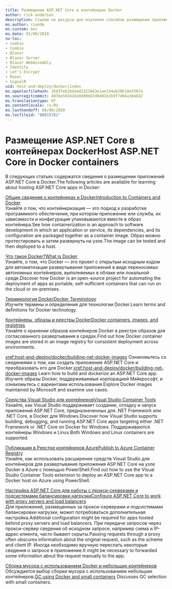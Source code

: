 ```yaml
---
title: Размещение ASP.NET Core в контейнерах Docker
author: rick-anderson
description: Ссылки на ресурсы для изучения способов размещения приложений ASP.NET Core в контейнерах Docker.
ms.author: riande
ms.custom: mvc
ms.date: 01/08/2018
no-loc:
- cookie
- Cookie
- Blazor
- Blazor Server
- Blazor WebAssembly
- Identity
- Let's Encrypt
- Razor
- SignalR
uid: host-and-deploy/docker/index
ms.openlocfilehash: 35837eb2bd1ed2321663e1ae334eb20b18e5587a
ms.sourcegitcommit: 497be502426e9d90bb7d0401b1b9f74b6a384682
ms.translationtype: HT
ms.contentlocale: ru-RU
ms.lasthandoff: 08/08/2020
ms.locfileid: "88015781"
---
```

# <a name="host-aspnet-core-in-docker-containers"></a><span data-ttu-id="eeb1c-103">Размещение ASP.NET Core в контейнерах Docker</span><span class="sxs-lookup"><span data-stu-id="eeb1c-103">Host ASP.NET Core in Docker containers</span></span>

<span data-ttu-id="eeb1c-104">В следующих статьях содержатся сведения о размещении приложений ASP.NET Core в Docker.</span><span class="sxs-lookup"><span data-stu-id="eeb1c-104">The following articles are available for learning about hosting ASP.NET Core apps in Docker:</span></span>

[<span data-ttu-id="eeb1c-105">Общие сведения о контейнерах и Docker</span><span class="sxs-lookup"><span data-stu-id="eeb1c-105">Introduction to Containers and Docker</span></span>](/dotnet/standard/microservices-architecture/container-docker-introduction/index)  
<span data-ttu-id="eeb1c-106">Узнайте о том, что контейнеризация — это подход к разработке программного обеспечения, при котором приложение или служба, их зависимости и конфигурация упаковываются вместе в образ контейнера.</span><span class="sxs-lookup"><span data-stu-id="eeb1c-106">See how containerization is an approach to software development in which an application or service, its dependencies, and its configuration are packaged together as a container image.</span></span> <span data-ttu-id="eeb1c-107">Образ можно протестировать и затем развернуть на узле.</span><span class="sxs-lookup"><span data-stu-id="eeb1c-107">The image can be tested and then deployed to a host.</span></span>

[<span data-ttu-id="eeb1c-108">Что такое Docker?</span><span class="sxs-lookup"><span data-stu-id="eeb1c-108">What is Docker</span></span>](/dotnet/standard/microservices-architecture/container-docker-introduction/docker-defined)  
<span data-ttu-id="eeb1c-109">Узнайте, о том, что Docker — это проект с открытым исходным кодом для автоматизации развертывания приложений в виде переносимых автономных контейнеров, выполняемых в облаке или локальной среде.</span><span class="sxs-lookup"><span data-stu-id="eeb1c-109">Discover how Docker is an open-source project for automating the deployment of apps as portable, self-sufficient containers that can run on the cloud or on-premises.</span></span>

[<span data-ttu-id="eeb1c-110">Терминология Docker</span><span class="sxs-lookup"><span data-stu-id="eeb1c-110">Docker Terminology</span></span>](/dotnet/standard/microservices-architecture/container-docker-introduction/docker-terminology)  
<span data-ttu-id="eeb1c-111">Изучите термины и определения для технологии Docker.</span><span class="sxs-lookup"><span data-stu-id="eeb1c-111">Learn terms and definitions for Docker technology.</span></span>

[<span data-ttu-id="eeb1c-112">Контейнеры, образы и реестры Docker</span><span class="sxs-lookup"><span data-stu-id="eeb1c-112">Docker containers, images, and registries</span></span>](/dotnet/standard/microservices-architecture/container-docker-introduction/docker-containers-images-registries)  
<span data-ttu-id="eeb1c-113">Узнайте о хранении образов контейнеров Docker в реестре образов для согласованного развертывания в средах.</span><span class="sxs-lookup"><span data-stu-id="eeb1c-113">Find out how Docker container images are stored in an image registry for consistent deployment across environments.</span></span>

<span data-ttu-id="eeb1c-114"><xref:host-and-deploy/docker/building-net-docker-images> Ознакомьтесь со сведениями о том, как создать приложение ASP.NET Core и преобразовать его для Docker.</span><span class="sxs-lookup"><span data-stu-id="eeb1c-114"><xref:host-and-deploy/docker/building-net-docker-images> Learn how to build and dockerize an ASP.NET Core app.</span></span> <span data-ttu-id="eeb1c-115">Изучите образы Docker, поддерживаемые корпорацией Майкрософт, и ознакомьтесь с вариантами использования.</span><span class="sxs-lookup"><span data-stu-id="eeb1c-115">Explore Docker images maintained by Microsoft and examine use cases.</span></span>

[<span data-ttu-id="eeb1c-116">Средства Visual Studio для контейнеров</span><span class="sxs-lookup"><span data-stu-id="eeb1c-116">Visual Studio Container Tools</span></span>](xref:host-and-deploy/docker/visual-studio-tools-for-docker)  
<span data-ttu-id="eeb1c-117">Узнайте, как Visual Studio поддерживает создание, отладку и запуск приложений ASP.NET Core, предназначенных для .NET Framework или .NET Core, в Docker для Windows.</span><span class="sxs-lookup"><span data-stu-id="eeb1c-117">Discover how Visual Studio supports building, debugging, and running ASP.NET Core apps targeting either .NET Framework or .NET Core on Docker for Windows.</span></span> <span data-ttu-id="eeb1c-118">Поддерживаются контейнеры Windows и Linux.</span><span class="sxs-lookup"><span data-stu-id="eeb1c-118">Both Windows and Linux containers are supported.</span></span>

[<span data-ttu-id="eeb1c-119">Публикация в Реестре контейнеров Azure</span><span class="sxs-lookup"><span data-stu-id="eeb1c-119">Publish to Azure Container Registry</span></span>](/azure/vs-azure-tools-docker-hosting-web-apps-in-docker)  
<span data-ttu-id="eeb1c-120">Узнайте, как использовать расширение средств Visual Studio для контейнеров для развертывания приложения ASP.NET Core на узле Docker в Azure с помощью PowerShell.</span><span class="sxs-lookup"><span data-stu-id="eeb1c-120">Find out how to use the Visual Studio Container Tools extension to deploy an ASP.NET Core app to a Docker host on Azure using PowerShell.</span></span>

[<span data-ttu-id="eeb1c-121">Настройка ASP.NET Core для работы с прокси-серверами и подсистемами балансировки нагрузки</span><span class="sxs-lookup"><span data-stu-id="eeb1c-121">Configure ASP.NET Core to work with proxy servers and load balancers</span></span>](xref:host-and-deploy/proxy-load-balancer)  
<span data-ttu-id="eeb1c-122">Для приложений, размещенных за прокси-серверами и подсистемами балансировки нагрузки, может потребоваться дополнительная настройка.</span><span class="sxs-lookup"><span data-stu-id="eeb1c-122">Additional configuration might be required for apps hosted behind proxy servers and load balancers.</span></span> <span data-ttu-id="eeb1c-123">При передаче запросов через прокси-сервер сведения об исходном запросе, например схема и IP-адрес клиента, часто бывают скрыты.</span><span class="sxs-lookup"><span data-stu-id="eeb1c-123">Passing requests through a proxy often obscures information about the original request, such as the scheme and client IP.</span></span> <span data-ttu-id="eeb1c-124">Иногда необходимо вручную переслать некоторые сведения о запросе в приложение.</span><span class="sxs-lookup"><span data-stu-id="eeb1c-124">It might be necessary to forwarded some information about the request manually to the app.</span></span>

<span data-ttu-id="eeb1c-125">[Сборка мусора с использованием Docker и небольших контейнеров](xref:performance/memory#sc) Обсуждается выбор сборки мусора с использованием небольших контейнеров.</span><span class="sxs-lookup"><span data-stu-id="eeb1c-125">[GC using Docker and small containers](xref:performance/memory#sc) Discusses GC selection with small containers.</span></span>